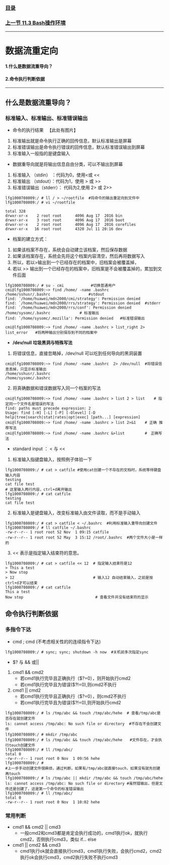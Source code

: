 ### [目录](https://github.com/Letitmiss/Linux-learning/blob/master/README.md)
### [上一节  11.3 Bash操作环境](https://github.com/Letitmiss/Linux-learning/blob/master/blog/11.3bash.md)
----
# 数据流重定向

#### 1.什么是数据流重导向？
#### 2.命令执行判断依据
----

## 什么是数据流重导向？

### 标准输入、标准输出、标准错误输出
 * 命令的执行结果   
   【此处有图片】   
 1. 标准输出就是命令执行正确的回传信息，默认标准输出是屏幕
 2. 标准错误输出是命令执行错误的回传信息，默认标准错误输出到屏幕
 3. 标准输入一般指的是键盘输入
 
 * 数据重导向就是将输出信息自由分类，可以不输出到屏幕
 1. 标准输入 （stdin） ：代码为0，使用<或 <<
 2. 标准输出 （stdout）：代码为1，使用 > 或 >>
 3. 标准错误输出（stderr）： 代码为2,使用 2> 或 2>>
 ````
lfg1000708009:/ # ll / > ~/rootfile  #将命令的输出重定向到文件中
lfg1000708009:/ # vi ~/rootfile 

total 328
drwxr-xr-x    2 root root      4096 Aug 17  2016 bin
drwxr-xr-x    3 root root      4096 Aug 17  2016 boot
drwxr-xr-x    2 root root      4096 Aug 17  2016 corefiles
drwxr-xr-x   16 root root      4320 Jul 11 20:16 dev
````
* 档案的建立方式：
1. 如果该档案不存在，系统会自动建立该档案，然后保存数据
2. 如果该档案存在，系统会先将这个档案内容清空，然后再将数据写入
3. 所以，若以>输出到一个已经存在的档案中，旧档案会被覆盖掉，
4. 若以 >> 输出到一个已经存在的档案中，旧档案是不会被覆盖掉的，累加到文件后面
````
lfg1000708009:/ # su - cmi            #切换普通用户
cmi@lfg1000708009:~> find /home/ -name .bashrc  
/home/sshusr/.bashrc                 #stdout
find: `/home/huawei/mdn2000/cmi/strategy': Permission denied
find: `/home/huawei/mdn2000/rrs/strategy': Permission denied  #stderr
find: `/home/huawei/mdn2000/rrs/conf': Permission denied
/home/sysomc/.bashrc             # 标准输出
find: `/home/sysomc/.mozilla': Permission denied   #标准错误输出

cmi@lfg1000708009:~> find /home/ -name .bashrc > list_right 2> list_error　　#将两种输出分别保存到不同的档案中
````
* **/dev/null 垃圾黑洞与特殊写法**
1. 将错误信息，直接忽略掉，/dev/null 可以吃到任何导向的黑洞装置
````
cmi@lfg1000708009:~> find /home/ -name .bashrc  2> /dev/null  #将错误信息丢掉，只显示标准输出
/home/sshusr/.bashrc
/home/sysomc/.bashrc
````
2. 将真确数据和错误数据写入同一个档案的写法
````
cmi@lfg1000708009:~> find /home/ -name .bashrc > list 2 > list    # 指定同一个文件名是错误的写法 
find: paths must precede expression: 2
Usage: find [-H] [-L] [-P] [-Olevel] [-D help|tree|search|stat|rates|opt|exec] [path...] [expression]
cmi@lfg1000708009:~> find /home/ -name .bashrc > list 2>&1    # 正确 推荐写法
cmi@lfg1000708009:~> find /home/ -name .bashrc &>list         #　正确写法
````
* standard input ： < 与 <<
1. 标准输入指键盘输入，按照例子体验一下
````
lfg1000708009:/ # cat > catfile #使用cat创建一个不存在的文档时，系统等待键盘输入内容
testing 
cat file test    
# 这里输入两行内容，ctrl+d离开输出
lfg1000708009:/ # cat catfile 
testing
cat file test
````
2. 标准输入是键盘输入，改变标准输入由文件读取，而不是手动输入
````
lfg1000708009:/ # cat > catfile < ~/.bashrc  #利用标准输入重导向创建文件
lfg1000708009:/ # ll catfile ~/.bashrc 
-rw-r--r-- 1 root root 52 Nov  1 09:15 catfile
-rw-r--r-- 1 root root 52 May  3 15:12 /root/.bashrc  #两个文件大小是一样的
````
3. << 表示是指定输入结束符的意思。
````
lfg1000708009:/ # cat > catfile << 12  # 指定输入结束符是12
> This a test
> Now stop
> 12                                   # 输入12 自动结束输入，之前是按ctrl+d才可以结束
lfg1000708009:/ # cat catfile      
This a test
Now stop                                # 查看文件并没有结束符的显示

````

## 命令执行判断依据

### 多指令下达
* cmd ; cmd (不考虑相关性的的连续指令下达)
```
lfg1000708009:/ # sync; sync; shutdown -h now  #关机前多次指定sync
````
* $? 与 && 或||
1. cmd1 && cmd2 
   * 若cmd1执行完毕且正确执行（$?=0），则开始执行cmd2
   * 若cmd1执行完毕且为错误($?!=0),则cmd2不执行
2. cmd1 || cmd2
   * 若cmd1执行完毕且正确执行（$?=0），则cmd2不执行
   * 若cmd1执行完毕且为错误($?!=0),则开始执行cmd2
````
lfg1000708009:/ # ls /tmp/abc && touch /tmp/abc/hehe  # 查看/tmp/abc是否存在就创建文件
ls: cannot access /tmp/abc: No such file or directory  #不存在不会创建文件
lfg1000708009:/ # mkdir /tmp/abc 　　　
lfg1000708009:/ # ls /tmp/abc && touch /tmp/abc/hehe　　#文件存在，才会执行touch创建文件　
lfg1000708009:/ # ll /tmp/abc/
total 0
-rw-r--r-- 1 root root 0 Nov  1 09:56 hehe
lfg1000708009:/ # 
#上一步手动创建文件很麻烦，通过判断，如果有/tmp/abc就直接touch，如果没有就先创建再touch
lfg1000708009:/ # ls /tmp/abc || mkdir /tmp/abc && touch /tmp/abc/hehe 
ls: cannot access /tmp/abc: No such file or directory #虽然错输出，但是文件还是创建了，这是第一个命令的标准错误输出
lfg1000708009:/ # ll /tmp/abc/
total 0
-rw-r--r-- 1 root root 0 Nov  1 10:02 hehe
````
### 常用判断
* cmd1 && cmd2 || cmd3 
   * 一般cmd2和cmd3都是肯定会执行成功的，cmd1执行ok，就执行cmd2，否侧执行cmd3，类似 if... else 
* cmd1 || cmd2 && cmd3  
   * cmd1执行ok就会直接执行cmd3，cmd1执行失败，会执行cmd2，cmd2执行ok会执行cmd3，cmd2执行失败不执行cmd3



